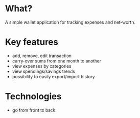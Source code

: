 # What?

A simple wallet application for tracking expenses and net-worth.

# Key features

- add, remove, edit transaction
- carry-over sums from one month to another
- view expenses by categories
- view spendings/savings trends
- possibility to easily export/import history

# Technologies

- go from front to back
